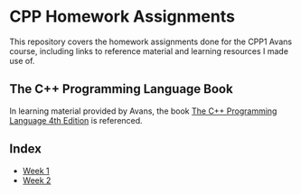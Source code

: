 # CPP Homework Assignments
This repository covers the homework assignments done for the CPP1 Avans course, including links to reference material and learning resources I made use of. 

## The C++ Programming Language Book
In learning material provided by Avans, the book [The C++ Programming Language 4th Edition](The%20C++%20Programming%20Language%204th%20Edition.pdf) is referenced. 

## Index
- [Week 1](week1)
- [Week 2](week2)
